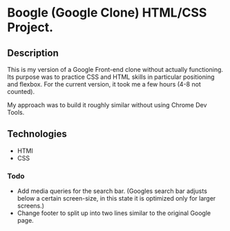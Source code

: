 # Boogle (Google Clone) HTML/CSS Project.

## Description
This is my version of a Google Front-end clone without actually functioning.
Its purpose was to practice CSS and HTML skills in particular positioning and flexbox.
For the current version, it took me a few hours (4-8 not counted). 

My approach was to build it roughly similar without using Chrome Dev Tools.

## Technologies

- HTMl
- CSS

### Todo
+ Add media queries for the search bar. (Googles search bar adjusts below a certain screen-size, in this state it is optimized only for larger screens.) 
+ Change footer to split up into two lines similar to the original Google page. 
